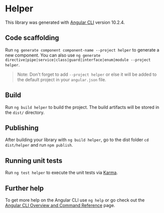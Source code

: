 # Helper

This library was generated with [Angular CLI](https://github.com/angular/angular-cli) version 10.2.4.

## Code scaffolding

Run `ng generate component component-name --project helper` to generate a new component. You can also use `ng generate directive|pipe|service|class|guard|interface|enum|module --project helper`.
> Note: Don't forget to add `--project helper` or else it will be added to the default project in your `angular.json` file. 

## Build

Run `ng build helper` to build the project. The build artifacts will be stored in the `dist/` directory.

## Publishing

After building your library with `ng build helper`, go to the dist folder `cd dist/helper` and run `npm publish`.

## Running unit tests

Run `ng test helper` to execute the unit tests via [Karma](https://karma-runner.github.io).

## Further help

To get more help on the Angular CLI use `ng help` or go check out the [Angular CLI Overview and Command Reference](https://angular.io/cli) page.
